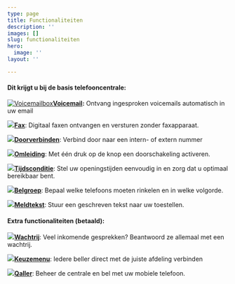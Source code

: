 ```yaml
---
type: page
title: Functionaliteiten
description: ''
images: []
slug: functionaliteiten
hero:
  image: ''
layout: ''

---
```

#### Dit krijgt u bij de basis telefooncentrale:

[![](https://www.callvoiptelefonie.nl/wp-content/uploads/2016/10/Voicemail-app.png "Voicemailbox")](/telefonie/functionaliteiten/voicemail "Voicemailbox")[**Voicemail**](/telefonie/functionaliteiten/voicemail "Voicemail")**:** Ontvang ingesproken voicemails automatisch in uw email

[![](https://www.callvoiptelefonie.nl/wp-content/uploads/2016/10/Fax-app.png)**Fax**](/telefonie/functionaliteiten/fax "Fax"): Digitaal faxen ontvangen en versturen zonder faxapparaat.

[![](https://www.callvoiptelefonie.nl/wp-content/uploads/2016/10/trasfer_round.png)**Doorverbinden**](/telefonie/functionaliteiten/doorverbinden "Doorverbinden"): Verbind door naar een intern- of extern nummer

![](https://www.callvoiptelefonie.nl/wp-content/uploads/2016/10/omleiding_round.png)[**Omleiding**](/telefonie/functionaliteiten/omleiding "Omleiding"): Met één druk op de knop een doorschakeling activeren.

![](https://www.callvoiptelefonie.nl/wp-content/uploads/2016/10/tijdsconditie_round.png)[**Tijdsconditie**](/telefonie/functionaliteiten/tijdsconditie "Tijdsconditie"): Stel uw openingstijden eenvoudig in en zorg dat u optimaal bereikbaar bent.

![](https://www.callvoiptelefonie.nl/wp-content/uploads/2016/10/Huntgroup_round.png)[**Belgroep**](/telefonie/functionaliteiten/Belgroep "Belgroep"): Bepaal welke telefoons moeten rinkelen en in welke volgorde.

![](https://www.callvoiptelefonie.nl/wp-content/uploads/2016/10/soundapp_round.png)[**Meldtekst**](): Stuur een geschreven tekst naar uw toestellen.

#### Extra functionaliteiten (betaald):

![](https://www.callvoiptelefonie.nl/wp-content/uploads/2016/10/Wachtrij-app.png)[**Wachtrij**](/telefonie/functionaliteiten/wachtrij "Wachtrij"): Veel inkomende gesprekken? Beantwoord ze allemaal met een wachtrij.

![](https://www.callvoiptelefonie.nl/wp-content/uploads/2016/10/Keuzemenu-app.png)[**Keuzemenu**](/telefonie/functionaliteiten/keuzemenu "Keuzemenu"): Iedere beller direct met de juiste afdeling verbinden

![](https://www.callvoiptelefonie.nl/wp-content/uploads/2016/10/test-qaller.png)[**Qaller**](/telefonie/qaller "Qaller"): Beheer de centrale en bel met uw mobiele telefoon.
